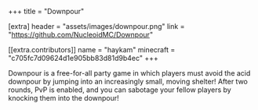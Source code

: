+++
title = "Downpour"

[extra]
header = "assets/images/downpour.png"
link = "https://github.com/NucleoidMC/Downpour"

[[extra.contributors]]
name = "haykam"
minecraft = "c705fc7d09624d1e905bb83d81d9b4ec"
+++

Downpour is a free-for-all party game in which players must avoid the acid downpour by jumping into an increasingly small, moving shelter! 
After two rounds, PvP is enabled, and you can sabotage your fellow players by knocking them into the downpour! 
